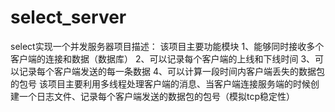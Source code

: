 # select_server
select实现一个并发服务器项目描述：
该项目主要功能模块
1、能够同时接收多个客户端的连接和数据（数据库）
2、可以记录每个客户端的上线和下线时间
3、可以记录每个客户端发送的每一条数据
4、可以计算一段时间内客户端丢失的数据包的包号 
该项目主要利用多线程处理客户端的消息、当客户端连接服务端的时候创建一个日志文件、记录每个客户端发送的数据包的包号（模拟tcp稳定性）
